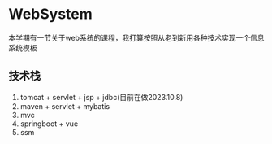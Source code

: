 # WebSystem
本学期有一节关于web系统的课程，我打算按照从老到新用各种技术实现一个信息系统模板

## 技术栈
1. tomcat + servlet + jsp + jdbc(目前在做2023.10.8)
2. maven + servlet + mybatis
3. mvc
4. springboot + vue
5. ssm
